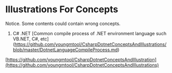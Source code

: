 # Illustrations For Concepts

Notice.
Some contents could contain wrong concepts.

1. C# .NET
[Common compile process of .NET environment language such VB.NET, C#, etc]
(https://github.com/youngmtool/CsharpDotnetConceptsAndIllustrations/blob/master/DotnetLanguageCompileProcess.md)


[https://github.com/youngmtool/CsharpDotnetConceptsAndIllustration](https://github.com/youngmtool/CsharpDotnetConceptsAndIllustrations)
